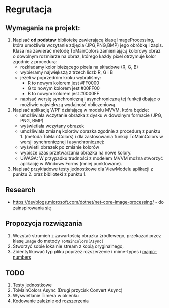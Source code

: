 # Regrutacja


## Wymagania na projekt:

1. Napisać **od podstaw** bibliotekę zawierającą klasę ImageProcessing, która umożliwia wczytanie zdjęcia (JPG,PNG,BMP) jego obróbkę i zapis. Klasa ma zawierać metodę ToMainColors zamieniającą kolorowy obraz o dowolnym rozmiarze na obraz, którego każdy pixel otrzymuje kolor zgodnie z procedurą:
   - rozkładamy kolor bieżącego pixela na składowe (R, G, B)
   - wybieramy największą z trzech liczb R, G i B
   - jeżeli w poprzednim kroku wybraliśmy:
       - R to nowym kolorem jest #FF0000
       - G to nowym kolorem jest #00FF00
       - B to nowym kolorem jest #0000FF
   - napisać wersję synchroniczną i asynchroniczną tej funkcji dbając o możliwie największą wydajność obliczeniową.
2. Napisać aplikację WPF działającą w modelu MVVM, która będzie:
   - umożliwiała wczytanie obrazka z dysku w dowolnym formacie (JPG, PNG, BMP)
   - wyświetlała wczytany obrazek
   - umożliwiała zmianę kolorów obrazka zgodnie z procedurą z punktu 1. (metoda ToMainColors) i dla zastosowania funkcji ToMainColors w wersji synchronicznej i asynchronicznej:
   - wyświetli obrazek po zmianie kolorów
   - wypisze czas przetwarzania obrazka na nowe kolory.
   - UWAGA: W przypadku trudności z modelem MVVM można stworzyć aplikację w Windows Forms (mniej punktowane).
3. Napisać przykładowe testy jednostkowe dla ViewModelu aplikacji z punktu 2. oraz biblioteki z punktu 1.

## Research
- https://devblogs.microsoft.com/dotnet/net-core-image-processing/ - do zainspirowania się

## Propozycja rozwiązania

1. Wczytać strumień z zawartością obrazka źródłowego, przekazać przez klasę `Image` do metody `ToMainColors(Async)`
2. Stworzyć sobie lokalnie stream z kopią oryginalnego,
3.  Zidentyfikować typ pliku poprzez rozszerzenie i mime-types i [magic-numbers](https://en.wikipedia.org/wiki/List_of_file_signatures)

## TODO

1. Testy jednostkowe
2. ToMainColors Async (Drugi przycisk Convert Async)
3. Wyswietlanie Timera w okienku
4. Kodowanie zależnie od rozszerzenia